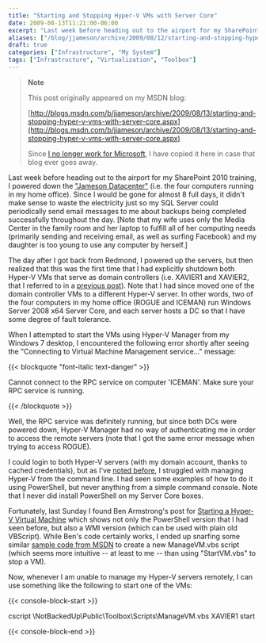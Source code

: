 ```yaml
---
title: "Starting and Stopping Hyper-V VMs with Server Core"
date: 2009-08-13T11:21:00-06:00
excerpt: "Last week before heading out to the airport for my SharePoint 2010 training, I powered down the \"Jameson Datacenter\" (i.e. the four computers running in my home office). Since I would be gone for almost 8 full days, it didn't make sense to waste the electricity..."
aliases: ["/blog/jjameson/archive/2009/08/12/starting-and-stopping-hyper-v-vms-with-server-core.aspx", "/blog/jjameson/archive/2009/08/13/starting-and-stopping-hyper-v-vms-with-server-core.aspx"]
draft: true
categories: ["Infrastructure", "My System"]
tags: ["Infrastructure", "Virtualization", "Toolbox"]
---
```


> **Note**
>
> This post originally appeared on my MSDN blog:
>
> [http://blogs.msdn.com/b/jjameson/archive/2009/08/13/starting-and-stopping-hyper-v-vms-with-server-core.aspx](http://blogs.msdn.com/b/jjameson/archive/2009/08/13/starting-and-stopping-hyper-v-vms-with-server-core.aspx)
>
> Since
> [I no longer work for Microsoft](/blog/jjameson/2011/09/02/last-day-with-microsoft),
> I have copied it here in case that blog ever goes away.

Last week before heading out to the airport for my SharePoint 2010 training, I
powered down the
["Jameson Datacenter"](/blog/jjameson/2009/09/14/the-jameson-datacenter) (i.e.
the four computers running in my home office). Since I would be gone for almost
8 full days, it didn't make sense to waste the electricity just so my SQL Server
could periodically send email messages to me about backups being completed
successfully throughout the day. [Note that my wife uses only the Media Center
in the family room and her laptop to fulfill all of her computing needs
(primarily sending and receiving email, as well as surfing Facebook) and my
daughter is too young to use any computer by herself.]

The day after I got back from Redmond, I powered up the servers, but then
realized that this was the first time that I had explicitly shutdown both
Hyper-V VMs that serve as domain controllers (i.e. XAVIER1 and XAVIER2, that I
referred to in a
[previous post](/blog/jjameson/2008/11/05/server-core-installation-accessing-windows-in-notification-period)).
Note that I had since moved one of the domain controller VMs to a different
Hyper-V server. In other words, two of the four computers in my home office
(ROGUE and ICEMAN) run Windows Server 2008 x64 Server Core, and each server
hosts a DC so that I have some degree of fault tolerance.

When I attempted to start the VMs using Hyper-V Manager from my Windows 7
desktop, I encountered the following error shortly after seeing the "Connecting
to Virtual Machine Management service..." message:

{{< blockquote "font-italic text-danger" >}}

Cannot connect to the RPC service on computer 'ICEMAN'. Make sure your RPC
service is running.

{{< /blockquote >}}

Well, the RPC service was definitely running, but since both DCs were powered
down, Hyper-V Manager had no way of authenticating me in order to access the
remote servers (note that I got the same error message when trying to access
ROGUE).

I could login to both Hyper-V servers (with my domain account, thanks to cached
credentials), but as I've
[noted before](/blog/jjameson/2008/08/28/some-gotchas-with-remote-administration-of-hyper-v),
I struggled with managing Hyper-V from the command line. I had seen some
examples of how to do it using PowerShell, but never anything from a simple
command console. Note that I never did install PowerShell on my Server Core
boxes.

Fortunately, last Sunday I found Ben Armstrong's post for
[Starting a Hyper-V Virtual Machine](http://blogs.msdn.com/virtual_pc_guy/archive/2008/01/29/starting-a-hyper-v-virtual-machine.aspx)
which shows not only the PowerShell version that I had seen before, but also a
WMI version (which can be used with plain old VBScript). While Ben's code
certainly works, I ended up snarfing some similar
[sample code from MSDN](http://msdn.microsoft.com/en-us/library/cc723874%28VS.85%29.aspx)
to create a new ManageVM.vbs script (which seems more intuitive -- at least to
me -- than using "StartVM.vbs" to stop a VM).

Now, whenever I am unable to manage my Hyper-V servers remotely, I can use
something like the following to start one of the VMs:

{{< console-block-start >}}

cscript \NotBackedUp\Public\Toolbox\Scripts\ManageVM.vbs XAVIER1 start

{{< console-block-end >}}

